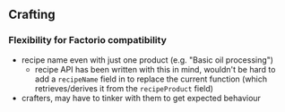 ## Crafting
### Flexibility for Factorio compatibility
  * recipe name even with just one product (e.g. "Basic oil processing")
    * recipe API has been written with this in mind, wouldn't be hard to add a
      `recipeName` field in to replace the current function (which
      retrieves/derives it from the `recipeProduct` field)
  * crafters, may have to tinker with them to get expected behaviour
